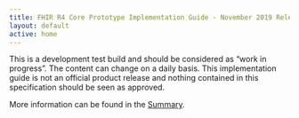 ```yaml
---
title: FHIR R4 Core Prototype Implementation Guide - November 2019 Release
layout: default
active: home
---
```


This is a development test build and should be considered as “work in progress”. The content can change on a daily basis. This implementation guide is not an official product release and nothing contained in this specification should be seen as approved.  

More information can be found in the [Summary](summary.html).
